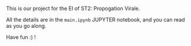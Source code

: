 This is our project for the EI of ST2: Propogation Virale.  

All the details are in the `main.ipynb` JUPYTER notebook, and you can read as you go along. 

Have fun :) !
   
